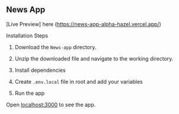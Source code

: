 <h2>News App</h2>

[Live Preview] here (https://news-app-alpha-hazel.vercel.app/)

Installation Steps

1. Download the `News-app` directory.

2. Unzip the downloaded file and navigate to the working directory.

3. Install dependencies

4. Create `.env.local` file in root and add your variables

5. Run the app

Open [localhost:3000](http://localhost:3000/) to see the app.
